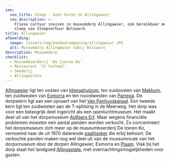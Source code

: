 ```yaml
---
seo:
  seo_title: Sloep - boot huren in Allingawier
  seo_description: >-
    Friese cultuur snuiven in museumdorp Allingawier, ook bereikbaar met de
    sloep van Sloepverhuur Bolsward.
title: Allingawier
afbeelding:
  image: /assets/img/aanbod/omgeving/allingawier.JPG
  alt: Museumdorp Allingawier nabij Bolsward
description: Museumdorp
checklist:
  - Musuemboerderij 'De Izeren Ko'
  - Restaurant 'It Ferhaal'
  - Smederij
  - Allingastate
---
```


<a target="_blank" rel="noopener" href="https://nl.wikipedia.org/wiki/Allingawier">Allingawier</a>&nbsp;ligt ten oosten van&nbsp;<a target="_blank" rel="noopener" href="https://nl.wikipedia.org/wiki/Idsegahuizum">Idsegahuizum</a>, ten zuidoosten van&nbsp;<a target="_blank" rel="noopener" href="https://nl.wikipedia.org/wiki/Makkum_(dorp)">Makkum</a>, ten zuidwesten van&nbsp;<a target="_blank" rel="noopener" href="https://nl.wikipedia.org/wiki/Exmorra">Exmorra</a>&nbsp;en ten noordwesten van&nbsp;<a target="_blank" rel="noopener" href="https://nl.wikipedia.org/wiki/Parrega">Parrega</a>. De dorpskern ligt aan een opvaart van het&nbsp;<a target="_blank" rel="noopener" href="https://nl.wikipedia.org/wiki/Van_Panhuyskanaal">Van Panhuyskanaal</a>. Een tweede kern ligt ten zuidwesten aan de T-splitsing in de Meerweg. Het dorp was voor een belangrijk deel ingericht als een openluchtmuseum. Het maakt deel uit van het dorpsmuseum&nbsp;<a target="_blank" rel="noopener" href="https://nl.wikipedia.org/wiki/Aldfaers_Erf">Aldfaers Erf</a>. Maar wegens financiële problemen moesten een aantal panden worden verkocht. Zo concentreert het dorpsmuseum zich meer op de museumboerderij De Izeren Ko, vernoemd naar de uit 1970 daterende&nbsp;<a target="_blank" rel="noopener" href="https://nl.wikipedia.org/wiki/Tjasker">paaltjasker</a>&nbsp;die erbij behoort. De verkochte panden maken nog wel deel uit van de museumroute van het dorpsmuseum door de dorpen Allingawier, Exmorra en&nbsp;<a target="_blank" rel="noopener" href="https://nl.wikipedia.org/wiki/Piaam">Piaam</a>. Vlak bij het dorp staat het landgoed&nbsp;<a target="_blank" rel="noopener" href="https://nl.wikipedia.org/w/index.php?title=Allingastate&amp;action=edit&amp;redlink=1">Allingastate</a>, met overnachtingsmogelijkheden voor gasten.&nbsp;

## &nbsp;
